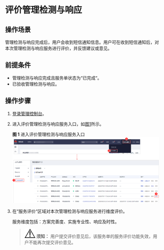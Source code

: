 # 评价管理检测与响应<a name="mdr_01_0019"></a>

## 操作场景<a name="section36667401202429"></a>

管理检测与响应完成后，用户会收到短信通知信息。用户可在收到短信通知后，对本次管理检测与响应服务进行评价，并反馈建议或意见。

## 前提条件<a name="section64695583202444"></a>

-   管理检测与响应完成且服务单状态为“已完成“。
-   已验收管理检测与响应。

## 操作步骤<a name="section2756238314925"></a>

1.  [登录管理控制台](https://console.huaweicloud.com/?locale=zh-cn)。
2.  进入评价管理检测与响应服务入口，如[图1](#zh-cn_topic_0120428366_fig17532142516127)所示。

    **图 1**  进入评价管理检测与响应服务入口<a name="zh-cn_topic_0120428366_fig17532142516127"></a>  
    ![](figures/进入评价管理检测与响应服务入口.png "进入评价管理检测与响应服务入口")

3.  在“服务评价“区域对本次管理检测与响应服务进行维度评价。

    服务维度包括：方案完善度、实施专业性、响应及时性。

    >![](public_sys-resources/icon-notice.gif) **须知：** 
    >用户提交评价意见后，该服务单的服务评价功能失效，用户不能再次提交评价意见。


